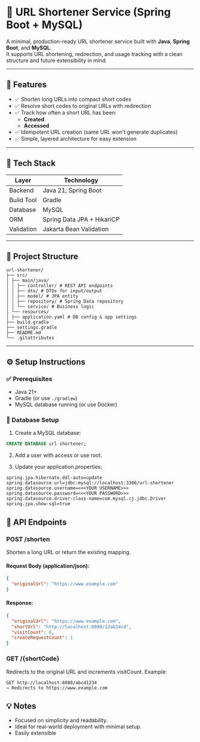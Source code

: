 # 🔗 URL Shortener Service (Spring Boot + MySQL)

A minimal, production-ready URL shortener service built with **Java**, **Spring Boot**, and **MySQL**.  
It supports URL shortening, redirection, and usage tracking with a clean structure and future extensibility in mind.

---

## 🚀 Features

- ✅ Shorten long URLs into compact short codes
- ✅ Resolve short codes to original URLs with redirection
- ✅ Track how often a short URL has been:
  - **Created**
  - **Accessed**
- ✅ Idempotent URL creation (same URL won't generate duplicates)
- ✅ Simple, layered architecture for easy extension

---

## 🧱 Tech Stack

| Layer        | Technology               |
|--------------|---------------------------|
| Backend      | Java 21, Spring Boot      |
| Build Tool   | Gradle                    |
| Database     | MySQL                     |
| ORM          | Spring Data JPA + HikariCP|
| Validation   | Jakarta Bean Validation   |

---

## 📂 Project Structure
```
url-shortener/
├── src/
│ ├── main/java/
│ │ ├── controller/ # REST API endpoints
│ │ ├── dto/ # DTOs for input/output
│ │ ├── model/ # JPA entity
│ │ ├── repository/ # Spring Data repository
│ │ └── service/ # Business logic
│ └── resources/
│ ├── application.yaml # DB config & app settings
├── build.gradle
├── settings.gradle
├── README.md
└── .gitattributes
```




---

## ⚙️ Setup Instructions

### ✅ Prerequisites

- Java 21+
- Gradle (or use `./gradlew`)
- MySQL database running (or use Docker)

### 🔧 Database Setup

1. Create a MySQL database:

```sql
CREATE DATABASE url-shortener;
```

2. Add a user with access or use root.

3. Update your application.properties:
```properties
spring.jpa.hibernate.ddl-auto=update
spring.datasource.url=jdbc:mysql://localhost:3306/url-shortener
spring.datasource.username=<<<YOUR USERNAME>>>
spring.datasource.password=<<<YOUR PASSWORD>>>
spring.datasource.driver-class-name=com.mysql.cj.jdbc.Driver
spring.jpa.show-sql=true
```


## 📡 API Endpoints
### POST /shorten
Shorten a long URL or return the existing mapping.

#### Request Body (application/json):
```json
{
  "originalUrl": "https://www.example.com"
}
```
#### Response:
```json
{
  "originalUrl": "https://www.example.com",
  "shortUrl": "http://localhost:8080/12ab34cd",
  "visitCount": 0,
  "createRequestCount": 1
}
```

### GET /{shortCode}
Redirects to the original URL and increments visitCount.
Example:
```
GET http://localhost:8080/abcd1234
→ Redirects to https://www.example.com
```


## 💡 Notes
- Focused on simplicity and readability.
- Ideal for real-world deployment with minimal setup.
- Easily extensible

